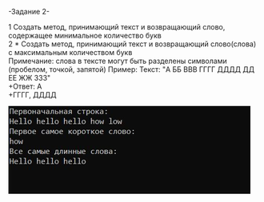 -Задание 2-

1 Создать метод, принимающий  текст и возвращающий слово, содержащее минимальное количество букв<br/>
2 * Создать метод, принимающий  текст и возвращающий слово(слова) с максимальным количеством букв <br/>
Примечание: слова в тексте могут быть разделены символами (пробелом, точкой, запятой) 
Пример: Текст: "A ББ ВВВ ГГГГ ДДДД  ДД ЕЕ ЖЖ ЗЗЗ"<br/>
+Ответ: А<br/>
+ГГГГ, ДДДД


![Image alt](https://github.com/sergey-crusher/Skillbox_CSharp/blob/master/5.%20SeparatingLogic-UsingMethods/2/result.JPG) 
